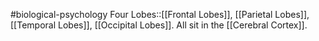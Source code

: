 #biological-psychology 
Four Lobes::[[Frontal Lobes]], [[Parietal Lobes]], [[Temporal Lobes]], [[Occipital Lobes]]. All sit in the [[Cerebral Cortex]].
